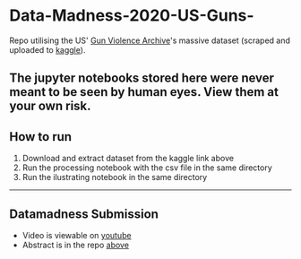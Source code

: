 # Data-Madness-2020-US-Guns-
Repo utilising the US' [Gun Violence Archive](https://www.gunviolencearchive.org/methodology)'s massive dataset (scraped and uploaded to [kaggle](https://www.kaggle.com/jameslko/gun-violence-data)).

The jupyter notebooks stored here were never meant to be seen by human eyes. View them at your own risk.
---
## How to run
  1) Download and extract dataset from the kaggle link above
  2) Run the processing notebook with the csv file in the same directory
  3) Run the ilustrating notebook in the same directory

---
## Datamadness Submission
 - Video is viewable on [youtube](https://www.youtube.com/watch?v=LF1JBuWitq8&feature=youtu.be)
 - Abstract is in the repo [above]()
